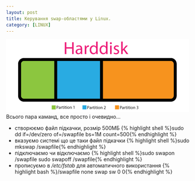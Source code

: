 ```yaml
---
layout: post
title: Керування swap-областями у Linux.
category: [LINUX]
---
```

![swap-partitions logo](/assets/media/swap-partitions.png?style=head)  
Всього пара каманд, все просто і очевидно...<!--more-->

- створюємо файл підкачки, розмір 500МБ
    {% highlight shell %}sudo dd if=/dev/zero of=/swapfile bs=1M count=500{% endhighlight %}
- вказуємо системі що це таки файл підкачки
    {% highlight shell %}sudo mkswap /swapfile{% endhighlight %}
- підключаємо чи відключаємо
    {% highlight shell %}sudo swapon /swapfile
sudo swapoff /swapfile{% endhighlight %}
- прописуємо в */etc/fstab* для автоматичного використання
  {% highlight bash %}/swapfile none swap sw 0 0{% endhighlight %}
